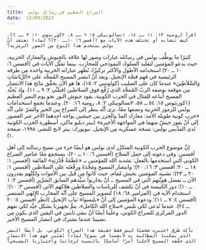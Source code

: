 ```yaml
---
title:  الصراع العظيم في رسائل بولس
date:  12/09/2023
---
```


`اقرأ (رومية ١٣: ١١ ــ ١٤، ١تسالونيكي ٥: ٦ ــ ٨، ٢كورنثوس ١٠: ٣ ــ ٦). كيف تتشابه أو تختلف هذه الآيات مع (أفسس ٦: ١٠ــ ٢٠)؟ لماذا تعتقد أنَّ بولس يستخدم هذا النوع مِن الصور الرمزية؟`

كثيرًا ما يوظِّف بولس في رسائله عبارات وصور لها علاقة بالجيوش والمعارك الحربية، حيث يدعو المؤمنين لتقليد السلوك النموذجي للمحارِب. بينما تمثِّل الآيات في (أفسس ٦: ١٠ ــ ٢٠) استخدامه الأطول والأكثر تركيزًا، تُظهِر عباراته الحربية واحدة مِن طرقه الرئيسية في فهم قصَّة الإنجيل. وبعد أنْ انتصر المسيح المُمجَّد على «الرِّيَاسَاتِ وَالسَّلاَطِينَ» عندما كان على الصليب (كولوسي ٢: ١٥)، ها هو الآن يحقِّق نتائج هذا الانتصار مِن موقعه بوصفه الربّ المُمجَّد الذي رُفِّع فوق السلاطين (فيلبِّي ٢: ٩ ــ ١١). وإذ يُجنِّد المسيح أتباعه للقتال في الحرب الكونية، يقود جيوش النور نحو يوم النصر العظيم (١كورنثوس ١٥: ٥٤ ــ ٥٨، ٢تسالونيكي ٢: ٨، رومية ١٦: ٢٠). وعندما نجمع استخدامات بولس للرموز الحربية ونضعها معًا، نرى أنَّه ينظر إلى الصراع بين الخير والشرّ على أنَّه «حرب كونية طويلة الأمد: معارك المدّ والجزر بين جيشين يواجه أحدهما الآخر عبر العصور إلى أنْ يفوز جيشٌ منهما في المواجهة الأخيرة» (بيتر دبليو ماكي، أسطورة الحرب الكونية لدى القدِّيس بولس: نسخة عسكرية مِن الإنجيل. نيويورك: بيتر لانج للنشر، ١٩٩٨، صفحة ١).

إنَّ موضوع الحرب الكونية المتكرِّر لدى بولس هو أيضًا جزء من نسيج رسالته إلى أهل أفسس. وفي دعوته إلى حمل السلاح (أفسس ٦: ١٠ ــ ٢٠)، يستجمع معًا عناصر الصراع الكوني التي استخدمها بالفعل: تشديد الله للمؤمنين بـ «عَظَمَةُ قُدْرَتِهِ» الفائقة (أفسس ١: ١٨ ــ ٢٠؛ أفسس ٣: ١٦، ٢٠)؛ وانتصار المسيح ومَجْدَهُ ورِفْعَتَه على السلاطين (أفسس ١: ٢٠ ــ ٢٣)؛ تشبيه المؤمنين بجيش مُقام، حيث كانوا مِن قَبل بين الأموات ولكنَّهم يقدرون الآن ــ بفضل هويَّتهم التي في المسيح ــ أنْ يحاربوا سيِّدهم السابق الشرِّير (أفسس ٢: ١ ــ ١٠)؛ دور الكنيسة في أنْ تكشف للرياسات والسلاطين هلاكهم الآتي (أفسس ٣: ١٠)؛ استخدام الآية في (المزامير ٦٨: ١٨) لتصوير المسيح على أنَّه المحارب الإلهي المنتصر (أفسس ٤: ٧ ــ ١١)؛ ودعوة المؤمنين إلى أنْ «يلبسوا» ثياب الإنجيل (انظر أفسس ٤: ٢٠ ــ ٢٤). عندما نُدعى لكي نلبس «سلاح الله الكامل»، يتمُّ تجهيزنا بشكل جيِّد لكي نفهم الدور المركزي للصراع الكوني، وعلينا أيضًا أنْ نبقى ثابتين في اليقين الذي يكون مِن نصيبنا عندما نشترك في انتصار المسيح الأخير.

`بأيَّة طرق اختبرت شخصيًا ليس فقط حقيقة هذا الصراع الكوني، بل أيضًا النصر الذي يمكننا المطالبة به لأنفسنا في يسوع؟ لماذا يُعتَبر فهم هذا الانتصار الذي حقَّقه المسيح لأجلنا أمرًا أساسيًّا بالنسبة لرجائنا واختبارنا المسيحي؟`